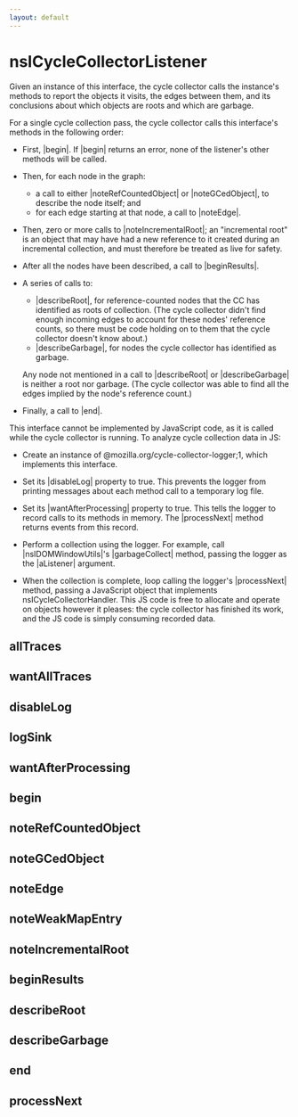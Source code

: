 ```yaml
---
layout: default
---
```


# nsICycleCollectorListener #

Given an instance of this interface, the cycle collector calls the instance's
methods to report the objects it visits, the edges between them, and its
conclusions about which objects are roots and which are garbage.

For a single cycle collection pass, the cycle collector calls this
interface's methods in the following order:

- First, |begin|. If |begin| returns an error, none of the listener's other
  methods will be called.

- Then, for each node in the graph:
  - a call to either |noteRefCountedObject| or |noteGCedObject|, to describe
    the node itself; and
  - for each edge starting at that node, a call to |noteEdge|.

- Then, zero or more calls to |noteIncrementalRoot|; an "incremental
  root" is an object that may have had a new reference to it created
  during an incremental collection, and must therefore be treated as
  live for safety.

- After all the nodes have been described, a call to |beginResults|.

- A series of calls to:
  - |describeRoot|, for reference-counted nodes that the CC has identified as
    roots of collection. (The cycle collector didn't find enough incoming
    edges to account for these nodes' reference counts, so there must be code
    holding on to them that the cycle collector doesn't know about.)
  - |describeGarbage|, for nodes the cycle collector has identified as garbage.

  Any node not mentioned in a call to |describeRoot| or |describeGarbage| is
  neither a root nor garbage. (The cycle collector was able to find all the
  edges implied by the node's reference count.)

- Finally, a call to |end|.


This interface cannot be implemented by JavaScript code, as it is called
while the cycle collector is running. To analyze cycle collection data in JS:

- Create an instance of @mozilla.org/cycle-collector-logger;1, which
  implements this interface.

- Set its |disableLog| property to true. This prevents the logger from
  printing messages about each method call to a temporary log file.

- Set its |wantAfterProcessing| property to true. This tells the logger
  to record calls to its methods in memory. The |processNext| method
  returns events from this record.

- Perform a collection using the logger. For example, call
  |nsIDOMWindowUtils|'s |garbageCollect| method, passing the logger as
  the |aListener| argument.

- When the collection is complete, loop calling the logger's
  |processNext| method, passing a JavaScript object that implements
  nsICycleCollectorHandler. This JS code is free to allocate and operate
  on objects however it pleases: the cycle collector has finished its
  work, and the JS code is simply consuming recorded data.


## allTraces ##

## wantAllTraces ##

## disableLog ##

## logSink ##

## wantAfterProcessing ##

## begin ##

## noteRefCountedObject ##

## noteGCedObject ##

## noteEdge ##

## noteWeakMapEntry ##

## noteIncrementalRoot ##

## beginResults ##

## describeRoot ##

## describeGarbage ##

## end ##

## processNext ##
